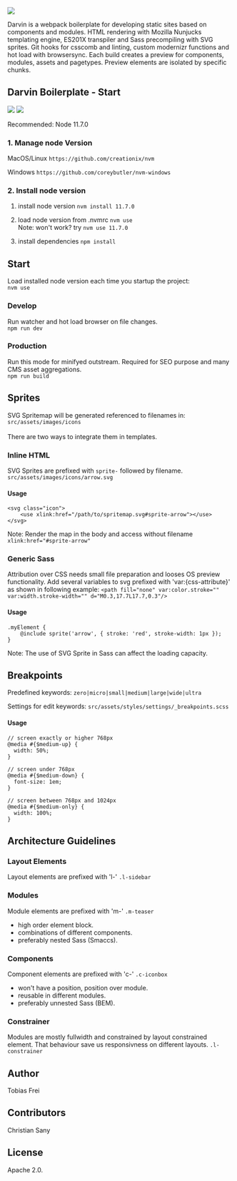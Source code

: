 ![](http://tobiasfrei.ch/github/darvin-boilerplate/darvin-MIT_(c)TobiasFrei.svg)

Darvin is a webpack boilerplate for developing static sites based on components and modules. HTML rendering with Mozilla Nunjucks templating engine, ES201X transpiler and Sass precompiling with SVG sprites. Git hooks for csscomb and linting, custom modernizr functions and hot load with browsersync.
Each build creates a preview for components, modules, assets and pagetypes. Preview elements are isolated by specific chunks.

## Darvin Boilerplate - Start
![](https://img.shields.io/github/issues-closed-raw/tobiasfrei/darvin-boilerplate.svg?style=popout-square)
![](https://img.shields.io/github/issues-raw/tobiasfrei/darvin-boilerplate.svg?style=popout-square)

Recommended: Node 11.7.0

### 1. Manage node Version
MacOS/Linux
```https://github.com/creationix/nvm```

Windows
```https://github.com/coreybutler/nvm-windows```

### 2. Install node version

1. install node version ```nvm install 11.7.0```

2. load node version from .nvmrc ```nvm use```<br>
Note: won't work? try ```nvm use 11.7.0```

3. install dependencies ```npm install```

## Start
Load installed node version each time you startup the project:<br>
```nvm use```

### Develop
Run watcher and hot load browser on file changes.<br>
```npm run dev```

### Production
Run this mode for minifyed outstream. Required for SEO purpose and many CMS asset aggregations.<br>
```npm run build```

## Sprites
SVG Spritemap will be generated referenced to filenames in:<br>
```src/assets/images/icons```<br>
<br>
There are two ways to integrate them in templates.<br>

### Inline HTML
SVG Sprites are prefixed with ```sprite-``` followed by filename.<br>
```src/assets/images/icons/arrow.svg```<br>

#### Usage
```
<svg class="icon">
    <use xlink:href="/path/to/spritemap.svg#sprite-arrow"></use>
</svg>
```
Note: Render the map in the body and access without filename ```xlink:href="#sprite-arrow"```

### Generic Sass
Attribution over CSS needs small file preparation and looses OS preview functionality.
Add several variables to svg prefixed with 'var:{css-attribute}' as shown in following example:
```<path fill="none" var:color.stroke="" var:width.stroke-width="" d="M0.3,17.7L17.7,0.3"/>```

#### Usage
```
.myElement {
    @include sprite('arrow', { stroke: 'red', stroke-width: 1px });
}
```
Note: The use of SVG Sprite in Sass can affect the loading capacity.

## Breakpoints
Predefined keywords:
```zero|micro|small|medium|large|wide|ultra```

Settings for edit keywords:
```src/assets/styles/settings/_breakpoints.scss```

#### Usage
```
// screen exactly or higher 768px
@media #{$medium-up} {
  width: 50%;
}

// screen under 768px
@media #{$medium-down} {
  font-size: 1em;
}

// screen between 768px and 1024px
@media #{$medium-only} {
  width: 100%;
}
```

## Architecture Guidelines

### Layout Elements
Layout elements are prefixed with 'l-'
```.l-sidebar```

### Modules
Module elements are prefixed with 'm-'
```.m-teaser```

- high order element block.
- combinations of different components.
- preferably nested Sass (Smaccs).

### Components
Component elements are prefixed with 'c-'
```.c-iconbox```

- won't have a position, position over module.
- reusable in different modules.
- preferably unnested Sass (BEM).

### Constrainer
Modules are mostly fullwidth and constrained by layout constrained element.
That behaviour save us responsivness on different layouts.
```.l-constrainer```

## Author
Tobias Frei

## Contributors
Christian Sany

## License
Apache 2.0.
